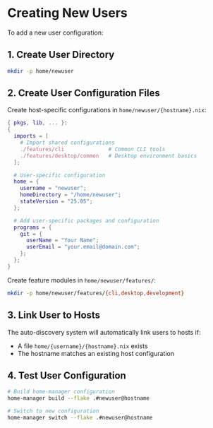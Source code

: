 # Creating New Users

To add a new user configuration:

## 1. Create User Directory

```bash
mkdir -p home/newuser
```

## 2. Create User Configuration Files

Create host-specific configurations in `home/newuser/{hostname}.nix`:

```nix
{ pkgs, lib, ... }:
{
  imports = [
    # Import shared configurations
    ./features/cli              # Common CLI tools
    ./features/desktop/common   # Desktop environment basics
  ];

  # User-specific configuration
  home = {
    username = "newuser";
    homeDirectory = "/home/newuser";
    stateVersion = "25.05";
  };

  # Add user-specific packages and configuration
  programs = {
    git = {
      userName = "Your Name";
      userEmail = "your.email@domain.com";
    };
  };
}
```

Create feature modules in `home/newuser/features/`:

```bash
mkdir -p home/newuser/features/{cli,desktop,development}
```

## 3. Link User to Hosts

The auto-discovery system will automatically link users to hosts if:

- A file `home/{username}/{hostname}.nix` exists
- The hostname matches an existing host configuration

## 4. Test User Configuration

```bash
# Build home-manager configuration
home-manager build --flake .#newuser@hostname

# Switch to new configuration
home-manager switch --flake .#newuser@hostname
```
